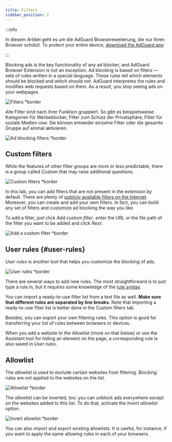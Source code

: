 ```yaml
---
title: Filters
sidebar_position: 2
---
```


:::info

In diesem Artikel geht es um die AdGuard Browsereweiterung, die nur Ihren Browser schützt. To protect your entire device, [download the AdGuard app](https://agrd.io/download-kb-adblock)

:::

Blocking ads is the key functionality of any ad blocker, and AdGuard Browser Extension is not an exception. Ad blocking is based on filters — sets of rules written in a special language. These rules tell which elements should be blocked and which should not. AdGuard interpretes the rules and modifies web requests based on them. As a result, you stop seeing ads on your webpages.

![Filters \*border](https://cdn.adtidy.org/content/Kb/ad_blocker/browser_extension/ad_blocker_browser_extension_filters.png)

Alle Filter sind nach ihrer Funktion gruppiert. So gibt es beispielsweise Kategorien für Werbeblocker, Filter zum Schutz der Privatsphäre, Filter für soziale Medien usw. Sie können entweder einzelne Filter oder die gesamte Gruppe auf einmal aktivieren.

![Ad blocking filters \*border](https://cdn.adtidy.org/content/Kb/ad_blocker/browser_extension/ad_blocker_browser_extension_filters1.png)

## Custom filters

While the features of other filter groups are more or less predictable, there is a group called _Custom_ that may raise additional questions.

![Custom filters \*border](https://cdn.adtidy.org/content/Kb/ad_blocker/browser_extension/ad_blocker_browser_extension_custom_filters.png)

In this tab, you can add filters that are not present in the extension by default. There are plenty of [publicly available filters on the Internet](https://filterlists.com). Moreover, you can create and add your own filters. In fact, you can build any set of filters and customize ad blocking the way you like.

To add a filter, just click _Add custom filter_, enter the URL or the file path of the filter you want to be added and click _Next_.

![Add a custom filter \*border](https://cdn.adtidy.org/content/Kb/ad_blocker/browser_extension/ad_blocker_browser_extension_custom_filters1.png)

## User rules {#user-rules}

_User rules_ is another tool that helps you customize the blocking of ads.

![User rules \*border](https://cdn.adtidy.org/content/Kb/ad_blocker/browser_extension/ad_blocker_browser_extension_user_rules.png)

There are several ways to add new rules. The most straightforward is to just type a rule in, but it requires some knowledge of the [rule syntax](/general/ad-filtering/create-own-filters).

You can import a ready-to-use filter list from a text file as well. **Make sure that different rules are separated by line breaks.** Note that importing a ready-to-use filter list is better done in the Custom filters tab.

Besides, you can export your own filtering rules. This option is good for transferring your list of rules between browsers or devices.

When you add a website to the Allowlist (more on that below) or use the Assistant tool for hiding an element on the page, a corresponding rule is also saved in _User rules_.

## Allowlist

The _allowlist_ is used to exclude certain websites from filtering. Blocking rules are not applied to the websites on the list.

![Allowlist \*border](https://cdn.adtidy.org/content/Kb/ad_blocker/browser_extension/ad_blocker_browser_extension_allowlist.png)

The _allowlist_ can be inverted, too: you can unblock ads everywhere except on the websites added to this list. To do that, activate the _Invert allowlist_ option.

![Invert allowlist \*border](https://cdn.adtidy.org/content/Kb/ad_blocker/browser_extension/ad_blocker_browser_extension_allowlist1.png)

You can also import and export existing allowlists. It is useful, for instance, if you want to apply the same allowing rules in each of your browsers.
